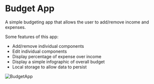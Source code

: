 # Budget App

A simple budgeting app that allows the user to add/remove income and expenses.

Some features of this app:
* Add/remove individual components
* Edit individual components
* Display percentage of expense over income
* Display a simple infographic of overall budget
* Local storage to allow data to persist

![BudgetApp](https://user-images.githubusercontent.com/67132580/87850504-55475d00-c923-11ea-9b75-169f44e24d14.gif)
